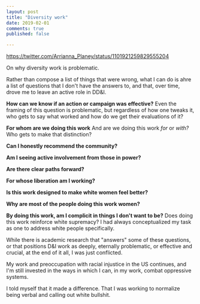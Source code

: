 ```yaml
---
layout: post
title: "Diversity work"
date: 2019-02-01
comments: true
published: false

---
```


https://twitter.com/Arrianna_Planey/status/1101921259829555204

On why diversity work is problematic.

Rather than compose a list of things that were wrong, what I can do is ahre a list of questions that I don't have the answers to, and that, over time, drove me to leave an active role in DD&I.

<b>How can we know if an action or campaign was effective?</b> Even the framing of this question is problematic, but regardless of how one tweaks it, who gets to say what worked and how do we get their evaluations of it?

<b>For whom are we doing this work</b>  And are we doing this work _for_ or _with?_  Who gets to make that distinction?

<b>Can I honestly recommend the community?</b>

<b>Am I seeing active involvement from those in power?</b>

<b>Are there clear paths forward?</b>

<b>For whose liberation am I working?</b>

<b>Is this work designed to make white women feel better?</b>

<b>Why are most of the people doing this work women?</b>

<b>By doing this work, am I complicit in things I don't want to be?</b> Does doing this work reinforce white supremacy?  I had always conceptualized my task as one to address white people specifically.


While there is academic research that "answers" some of these questions, or that positions D&I work as deeply, eternally problematic,  or effective and crucial, at the end of it all, I was just conflicted.  

My work and preoccupation with racial injustice in the US continues, and I'm still invested in the ways in which I can, in my work, combat oppressive systems.  

I told myself that it made a difference.  That I was working to normalize being verbal and calling out white bullshit.   
